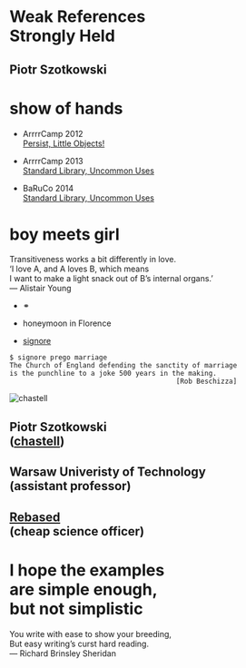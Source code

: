 # Weak References<br />Strongly Held

## Piotr Szotkowski


# show of hands

* ArrrrCamp 2012<br />[Persist, Little Objects!](http://talks.chastell.net/arrrrcamp-2012)
<!-- .element: class="fragment" -->

* ArrrrCamp 2013<br />[Standard Library, Uncommon Uses](http://stdlib-arrrrcamp-2013.herokuapp.com)
<!-- .element: class="fragment" -->

* BaRuCo 2014<br />[Standard Library, Uncommon Uses](http://talks.chastell.net/baruco-2014)
<!-- .element: class="fragment" -->


# boy meets girl

<p class='fragment quote'>Transitiveness works a bit differently in love.<br />
‘I love A, and A loves B, which means<br />
I want to make a light snack out of B’s internal organs.’<br />
— Alistair Young</p>

* ⚭
<!-- .element: class="fragment" -->

* honeymoon in Florence
<!-- .element: class="fragment" -->

* [signore](https://github.com/chastell/signore)
<!-- .element: class="fragment" -->

```no-highlight
$ signore prego marriage
The Church of England defending the sanctity of marriage
is the punchline to a joke 500 years in the making.
                                         [Rob Beschizza]
```
<!-- .element: class="fragment" -->


![chastell](img/chastell.png)

## Piotr Szotkowski<br />([chastell](http://chastell.net))
## Warsaw Univeristy of Technology<br />(assistant professor)
## [Rebased](http://rebased.pl)<br />(cheap science officer)


# I hope the examples<br />are simple enough,<br />but not simplistic

<p class='quote'>You write with ease to show your breeding,<br />
But easy writing’s curst hard reading.<br />
— Richard Brinsley Sheridan</p>
